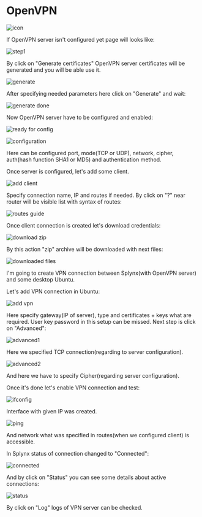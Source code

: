 OpenVPN
====

![icon](icon.png)

If OpenVPN server isn't configured yet page will looks like:

![step1](step1.png)

By click on "Generate certificates" OpenVPN server certificates will be generated and you will be able use it.

![generate](generate_certs.png)

After specifying needed parameters here click on "Generate" and wait:

![generate done](generate_done.png)

Now OpenVPN server have to be configured and enabled:

![ready for config](ready_for_config.png)


![configuration](config.png)

Here can be configured port, mode(TCP or UDP), network, cipher, auth(hash function SHA1 or MD5) and authentication method.

Once server is configured, let's add some client.

![add client](add_client.png)

Specify connection name, IP and routes if needed. By click on "?" near router will be visible list with syntax of routes:

![routes guide](routes_guide.png)

Once client connection is created let's download credentials:

![download zip](client.png)

By this action "zip" archive will be downloaded with next files:

![downloaded files](downloaded_files.png)

I'm going to create VPN connection between Splynx(with OpenVPN server) and some desktop Ubuntu.

Let's add VPN connection in Ubuntu:

![add vpn](add_vpn.png)

Here specify gateway(IP of server), type and certificates + keys what are required. User key password in this setup can be missed. Next step is click on "Advanced":

![advanced1](advanced1.png)

Here we specified TCP connection(regarding to server configuration).

![advanced2](advanced2.png)

And here we have to specify Cipher(regarding server configuration).

Once it's done let's enable VPN connection and test:

![ifconfig](ifconfig.png)

Interface with given IP was created.

![ping](ping.png)

And network what was specified in routes(when we configured client) is accessible.

In Splynx status of connection changed to "Connected":

![connected](connected.png)

And by click on "Status" you can see some details about active connections:

![status](status.png)

By click on "Log" logs of VPN server can be checked.
